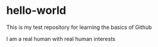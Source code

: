 # hello-world
This is my test repository for learning the basics of Github

I am a real human with real human interests
